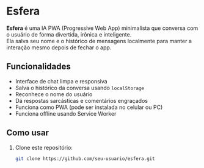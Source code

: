 # Esfera

**Esfera** é uma IA PWA (Progressive Web App) minimalista que conversa com o usuário de forma divertida, irônica e inteligente.  
Ela salva seu nome e o histórico de mensagens localmente para manter a interação mesmo depois de fechar o app.

## Funcionalidades

- Interface de chat limpa e responsiva
- Salva o histórico da conversa usando `localStorage`
- Reconhece o nome do usuário
- Dá respostas sarcásticas e comentários engraçados
- Funciona como PWA (pode ser instalada no celular ou PC)
- Funciona offline usando Service Worker

## Como usar

1. Clone este repositório:
   ```bash
   git clone https://github.com/seu-usuario/esfera.git
   
